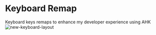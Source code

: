 # Keyboard Remap

Keyboard keys remaps to enhance my developer experience using AHK
![new-keyboard-layout](https://github.com/user-attachments/assets/f52d4d5c-a0e6-40ee-b032-47c664f4c979)
